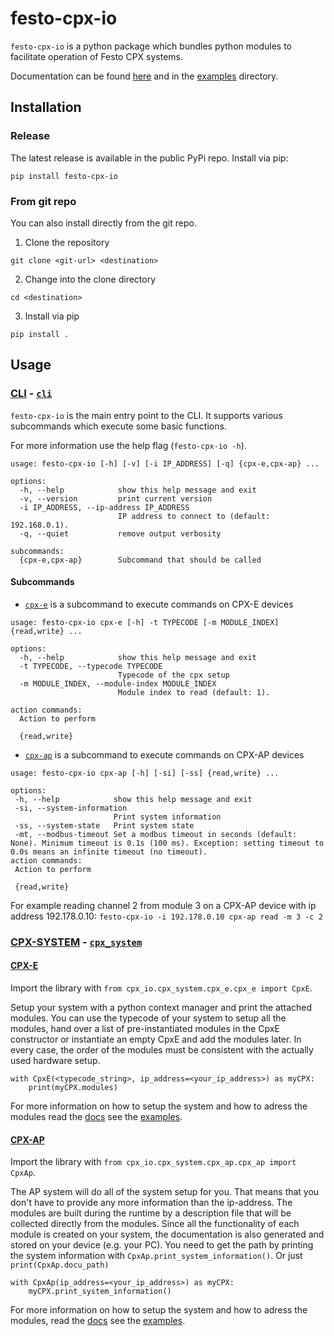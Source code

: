 # festo-cpx-io
`festo-cpx-io` is a python package which bundles python modules to facilitate operation of Festo CPX systems.

Documentation can be found [here](https://festo-research.gitlab.io/electric-automation/festo-cpx-io/) and in the [examples](./examples) directory.

## Installation
### Release
The latest release is available in the public PyPi repo. 
Install via pip:
```
pip install festo-cpx-io
```
### From git repo
You can also install directly from the git repo.

1. Clone the repository

```
git clone <git-url> <destination>
```

2. Change into the clone directory
```
cd <destination>
```

3. Install via pip
```
pip install .
```


## Usage
### [CLI](https://festo-research.gitlab.io/electric-automation/festo-cpx-io/features/cli.html) - [`cli`](https://festo-research.gitlab.io/electric-automation/festo-cpx-io/cpx_io.cli.html#module-cpx_io.cli.cli)
`festo-cpx-io` is the main entry point to the CLI.
It supports various subcommands which execute some basic functions.

For more information use the help flag  (`festo-cpx-io -h`).
```
usage: festo-cpx-io [-h] [-v] [-i IP_ADDRESS] [-q] {cpx-e,cpx-ap} ...

options:
  -h, --help            show this help message and exit
  -v, --version         print current version
  -i IP_ADDRESS, --ip-address IP_ADDRESS
                        IP address to connect to (default: 192.168.0.1).
  -q, --quiet           remove output verbosity

subcommands:
  {cpx-e,cpx-ap}        Subcommand that should be called
```
#### Subcommands
- [`cpx-e`](https://festo-research.gitlab.io/electric-automation/festo-cpx-io/features/cli.html#cpx-e) is a subcommand to execute commands on CPX-E devices
```
usage: festo-cpx-io cpx-e [-h] -t TYPECODE [-m MODULE_INDEX] {read,write} ...

options:
  -h, --help            show this help message and exit
  -t TYPECODE, --typecode TYPECODE
                        Typecode of the cpx setup
  -m MODULE_INDEX, --module-index MODULE_INDEX
                        Module index to read (default: 1).

action commands:
  Action to perform

  {read,write}
```
- [`cpx-ap`](https://festo-research.gitlab.io/electric-automation/festo-cpx-io/features/cli.html#cpx-ap) is a subcommand to execute commands on CPX-AP devices
 ```
usage: festo-cpx-io cpx-ap [-h] [-si] [-ss] {read,write} ...

options:
  -h, --help            show this help message and exit
  -si, --system-information
                        Print system information
  -ss, --system-state   Print system state
  -mt, --modbus-timeout Set a modbus timeout in seconds (default: None). Minimum timeout is 0.1s (100 ms). Exception: setting timeout to 0.0s means an infinite timeout (no timeout).
action commands:
  Action to perform

  {read,write}
```

For example reading channel 2 from module 3 on a CPX-AP device with ip address 192.178.0.10:
`festo-cpx-io -i 192.178.0.10 cpx-ap read -m 3 -c 2`

### [CPX-SYSTEM](https://festo-research.gitlab.io/electric-automation/festo-cpx-io/features/cpx_io.html) - [`cpx_system`](https://festo-research.gitlab.io/electric-automation/festo-cpx-io/cpx_io.cpx_system.html#)
#### [CPX-E](https://festo-research.gitlab.io/electric-automation/festo-cpx-io/cpx_io.cpx_system.cpx_e.html)
Import the library with `from cpx_io.cpx_system.cpx_e.cpx_e import CpxE`. 

Setup your system with a python context manager and print the attached modules. You can use the typecode of your system to setup all the modules, hand over a list of pre-instantiated modules in the CpxE constructor or instantiate an empty CpxE and add the modules later. In every case, the order of the modules must be consistent with the actually used hardware setup.

```
with CpxE(<typecode_string>, ip_address=<your_ip_address>) as myCPX:
    print(myCPX.modules)
```

For more information on how to setup the system and how to adress the modules read the [docs](https://festo-research.gitlab.io/electric-automation/festo-cpx-io/features/cpx_io.html#cpx-e) see the [examples](https://festo-research.gitlab.io/electric-automation/festo-cpx-io/examples.html#cpx-e).


#### [CPX-AP](https://festo-research.gitlab.io/electric-automation/festo-cpx-io/cpx_io.cpx_system.cpx_ap.html)
Import the library with `from cpx_io.cpx_system.cpx_ap.cpx_ap import CpxAp`.

The AP system will do all of the system setup for you. That means that you don't have to provide any more information than the ip-address. The modules are built during the runtime by a description file that will be collected directly from the modules. Since all the functionality of each module is created on your system, the documentation is also generated and stored on your device (e.g. your PC). You need to get the path by printing the system information with `CpxAp.print_system_information()`. Or just `print(CpxAp.docu_path)`

```
with CpxAp(ip_address=<your_ip_address>) as myCPX:
    myCPX.print_system_information()
```

For more information on how to setup the system and how to adress the modules, read the [docs](https://festo-research.gitlab.io/electric-automation/festo-cpx-io/features/cpx_io.html#cpx-ap) see the [examples](https://festo-research.gitlab.io/electric-automation/festo-cpx-io/examples.html#cpx-ap).

